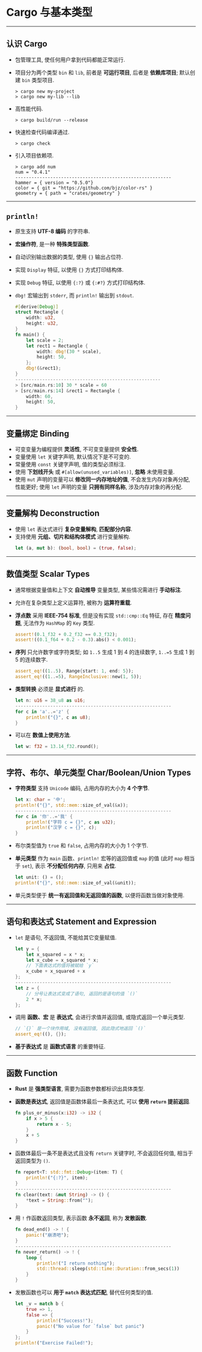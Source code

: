 # Cargo 与基本类型

___

## 认识 Cargo

+ 包管理工具, 使任何用户拿到代码都能正常运行.

+ 项目分为两个类型 `bin` 和 `lib`, 前者是 **可运行项目**, 后者是 **依赖库项目**; 默认创建 `bin` 类型项目.

    ```shell
    > cargo new my-project
    > cargo new my-lib --lib
    ```

+ 高性能代码.

    ```shell
    > cargo build/run --release
    ```

+ 快速检查代码编译通过.

    ```shell
    > cargo check
    ```

+ 引入项目依赖项.

    ```shell
    > cargo add num
    num = "0.4.1"
    ----------------------------------------------------------
    hammer = { version = "0.5.0"}
    color = { git = "https://github.com/bjz/color-rs" }
    geometry = { path = "crates/geometry" }
    ```

___

## `println!`

+ 原生支持 **UTF-8 编码** 的字符串.
+ **宏操作符**, 是一种 **特殊类型函数**.
+ 自动识别输出数据的类型, 使用 `{}` 输出占位符.
+ 实现 `Display` 特征, 以使用 `{}` 方式打印结构体.
+ 实现 `Debug` 特征, 以使用 `{:?}` 或 `{:#?}` 方式打印结构体.

+ `dbg!` 宏输出到 `stderr`, 而 `println!` 输出到 `stdout`.

    ```rust
    #[derive(Debug)]
    struct Rectangle {
        width: u32,
        height: u32,
    }
    fn main() {
        let scale = 2;
        let rect1 = Rectangle {
            width: dbg!(30 * scale),
            height: 50,
        };
        dbg!(&rect1);
    }
    ------------------------------------------------------
    > [src/main.rs:10] 30 * scale = 60
    > [src/main.rs:14] &rect1 = Rectangle {
        width: 60,
        height: 50,
    }
    ```

___

## 变量绑定 Binding

+ 可变变量为编程提供 **灵活性**, 不可变变量提供 **安全性**.
+ 变量使用 `let` 关键字声明, 默认情况下是不可变的.
+ 常量使用 `const` 关键字声明, 值的类型必须标注.
+ 使用 **下划线开头** 或 `#[allow(unused_variables)]`, **忽略** 未使用变量.
+ 使用 `mut` 声明的变量可以 **修改同一内存地址的值**, 不会发生内存对象再分配, 性能更好; 使用 `let` 声明的变量 **只拥有同样名称**, 涉及内存对象的再分配.

___

##  变量解构 Deconstruction

+ 使用 `let` 表达式进行 **复杂变量解构**, **匹配部分内容**.
+ 支持使用 **元组、切片和结构体模式** 进行变量解构.
    ```rust
    let (a, mut b): (bool, bool) = (true, false);
    ```

___

## 数值类型 Scalar Types

+ 通常根据变量值和上下文 **自动推导** 变量类型, 某些情况需进行 **手动标注**.

+ 允许在复杂类型上定义运算符, 被称为 **运算符重载**.

+ **浮点数** 采用 **IEEE-754 标准**, 但是没有实现 `std::cmp::Eq` 特征, 存在 **精度问题**, 无法作为 `HashMap` 的 `Key` 类型.

    ```rust
    assert!(0.1_f32 + 0.2_f32 == 0.3_f32);
    assert!((0.1_f64 + 0.2 - 0.3).abs() < 0.001);
    ```

+ **序列** 只允许数字或字符类型; 如 `1..5` 生成 1 到 4 的连续数字, `1..=5` 生成 1 到 5 的连续数字.

    ```rust
    assert_eq!((1..5), Range{start: 1, end: 5});
    assert_eq!((1..=5), RangeInclusive::new(1, 5));
    ```

+ **类型转换** 必须是 **显式进行** 的.

    ```rust
    let n: u16 = 38_u8 as u16;
    ----------------------------------------------------------
    for c in 'a'..='z' {
        println!("{}", c as u8);
    }
    ```

+ 可以在 **数值上使用方法**.

    ```rust
    let w: f32 = 13.14_f32.round();
    ```

___

## 字符、布尔、单元类型 Char/Boolean/Union Types

+ **字符类型** 支持 `Unicode` 编码, 占用内存的大小为 **4 个字节**.

    ```rust
    let x: char = '中';
    println!("{}", std::mem::size_of_val(&x));
    ----------------------------------------------------------
    for c in '你'..='我' {
        println!("字符 c = {}", c as u32);
        println!("汉字 c = {}", c);
    }
    ```

+ 布尔类型值为 `true` 和 `false`, 占用内存的大小为 1 个字节.

+ **单元类型** 作为 `main` 函数、`println!` 宏等的返回值或 `map` 的值 (此时 `map` 相当于 `set`), 表示 **不分配任何内存**, 只用来 **占位**.

    ```rust
    let unit: () = ();
    println!("{}", std::mem::size_of_val(&unit));
    ```

+ 单元类型便于 **统一有返回值和无返回值的函数**, 以便将函数当做对象使用.

___

## 语句和表达式 Statement and Expression

+ `let` 是语句, 不返回值, 不能给其它变量赋值.

    ```rust
    let y = {
        let x_squared = x * x;
        let x_cube = x_squared * x;
        // 下面表达式的值将被赋给 `y`
        x_cube + x_squared + x
    };
    ----------------------------------------------------------
    let z = {
        // 分号让表达式变成了语句, 返回的是语句的值 `()`
        2 * x;
    };
    ```

+ 调用 **函数、宏** 是 **表达式**, 会进行求值并返回值, 或隐式返回一个单元类型.

    ```rust
    // `{}` 是一个块作用域, 没有返回值, 因此隐式地返回 `()`
    assert_eq!((), {});
    ```

+ **基于表达式** 是 **函数式语言** 的重要特征.

___

## 函数 Function

+ **Rust** 是 **强类型语言**, 需要为函数参数都标识出具体类型.

+ **函数是表达式**, 返回值是函数体最后一条表达式, 可以 **使用 `return` 提前返回**.

    ```rust
    fn plus_or_minus(x:i32) -> i32 {
        if x > 5 {
            return x - 5;
        }
        x + 5
    }
    ```

+ 函数体最后一条不是表达式且没有 `return` 关键字时, 不会返回任何值, 相当于返回类型为 `()`.

    ```rust
    fn report<T: std::fmt::Debug>(item: T) {
    	println!("{:?}", item);
    }
    ----------------------------------------------------------
    fn clear(text: &mut String) -> () {
    	*text = String::from("");
    }
    ```

+ 用 `!` 作函数返回类型, 表示函数 **永不返回**, 称为 **发散函数**.

    ```rust
    fn dead_end() -> ! {
    	panic!("崩溃吧");
    }
    ----------------------------------------------------------
    fn never_return() -> ! {
        loop {
            println!("I return nothing");
            std::thread::sleep(std::time::Duration::from_secs(1))
        }
    }
    ```

+ 发散函数也可以 **用于 `match` 表达式匹配**, 替代任何类型的值.

    ```rust
    let _v = match b {
        true => 1,
        false => {
            println!("Success!");
            panic!("No value for `false` but panic")
        }
    };
    println!("Exercise Failed!");
    ```
